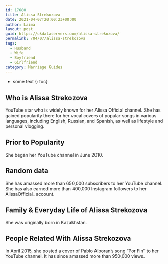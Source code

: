 ```yaml
---
id: 17680
title: Alissa Strekozova
date: 2021-04-07T20:00:23+00:00
author: Laima
layout: post
guid: https://ukdataservers.com/alissa-strekozova/
permalink: /04/07/alissa-strekozova
tags:
  - Husband
  - Wife
  - Boyfriend
  - Girlfriend
category: Marriage Guides
---
```


* some text
{: toc}


## Who is Alissa Strekozova
                  
                  
                  
YouTube star who is widely known for her Alissa Official channel. She has gained popularity there for her vocal covers of popular songs in various languages, including English, Russian, and Spanish, as well as lifestyle and personal vlogging.
                  
              
            
              
            
                
                
                
## Prior to Popularity
                  
                  
                  
She began her YouTube channel in June 2010.
                  
              
            
              
            
                
                
                
## Random data
                  
                  
                  
She has amassed more than 650,000 subscribers to her YouTube channel. She has also earned more than 400,000 Instagram followers to her AlissaOfficial_ account.
                  
              
            
              
            
                
                
                
## Family & Everyday Life of Alissa Strekozova
                  
                  
                  
She was originally born in Kazakhstan.
                  
              
            
              
            
                
                
                
## People Related With Alissa Strekozova
                  
                  
                  
In April 2015, she posted a cover of Pablo Alboran&#8217;s song &#8220;Por Fin&#8221; to her YouTube channel. It has since amassed more than 950,000 views.
                  
              
            
              
            
                
              
            
              
              
            
            
              
            
          
          
          